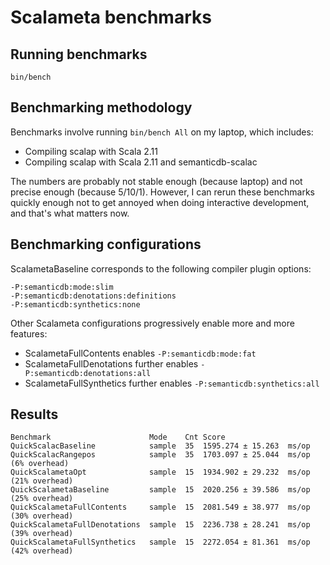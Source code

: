 # Scalameta benchmarks

## Running benchmarks

```
bin/bench
```

## Benchmarking methodology

Benchmarks involve running `bin/bench All` on my laptop, which includes:
  * Compiling scalap with Scala 2.11
  * Compiling scalap with Scala 2.11 and semanticdb-scalac

The numbers are probably not stable enough (because laptop)
and not precise enough (because 5/10/1). However, I can rerun these benchmarks
quickly enough not to get annoyed when doing interactive development,
and that's what matters now.

## Benchmarking configurations

ScalametaBaseline corresponds to the following compiler plugin options:

```
-P:semanticdb:mode:slim
-P:semanticdb:denotations:definitions
-P:semanticdb:synthetics:none
```

Other Scalameta configurations progressively enable more and more features:
  * ScalametaFullContents enables `-P:semanticdb:mode:fat`
  * ScalametaFullDenotations further enables `-P:semanticdb:denotations:all`
  * ScalametaFullSynthetics further enables `-P:semanticdb:synthetics:all`

## Results

```
Benchmark                      Mode    Cnt Score
QuickScalacBaseline            sample  35  1595.274 ± 15.263  ms/op
QuickScalacRangepos            sample  35  1703.097 ± 25.044  ms/op  (6% overhead)
QuickScalametaOpt              sample  15  1934.902 ± 29.232  ms/op  (21% overhead)
QuickScalametaBaseline         sample  15  2020.256 ± 39.586  ms/op  (25% overhead)
QuickScalametaFullContents     sample  15  2081.549 ± 38.977  ms/op  (30% overhead)
QuickScalametaFullDenotations  sample  15  2236.738 ± 28.241  ms/op  (39% overhead)
QuickScalametaFullSynthetics   sample  15  2272.054 ± 81.361  ms/op  (42% overhead)
```
